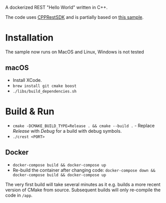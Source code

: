 A dockerized REST "Hello World" written in C++.

The code uses [CPPRestSDK](https://github.com/Microsoft/cpprestsdk) and is partially based on [this sample](https://github.com/Pintulalm/Restweb).

# Installation

The sample now runs on MacOS and Linux, Windows is not tested

## macOS

* Install XCode.
* `brew install git cmake boost`
* `./libs/build_dependencies.sh`

# Build & Run

* `cmake -DCMAKE_BUILD_TYPE=Release . && cmake --build .` - Replace _Release_ with _Debug_ for a build with debug symbols.
* `./crest <PORT>`

## Docker

* `docker-compose build && docker-compose up`
* Re-build the container after changing code: `docker-compose down && docker-compose build && docker-compose up`

The very first build will take several minutes as it e.g. builds a more recent version of CMake from source. Subsequent builds will only re-compile the code in `/app`.
